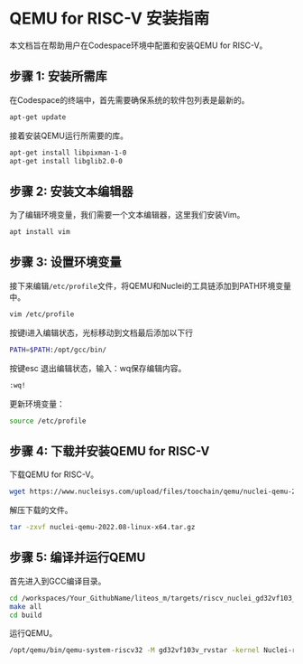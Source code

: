 # QEMU for RISC-V 安装指南

本文档旨在帮助用户在Codespace环境中配置和安装QEMU for RISC-V。

## 步骤 1: 安装所需库

在Codespace的终端中，首先需要确保系统的软件包列表是最新的。

```bash
apt-get update
```

接着安装QEMU运行所需要的库。

```bash
apt-get install libpixman-1-0
apt-get install libglib2.0-0
```

## 步骤 2: 安装文本编辑器

为了编辑环境变量，我们需要一个文本编辑器，这里我们安装Vim。

```bash
apt install vim
```

## 步骤 3: 设置环境变量

接下来编辑`/etc/profile`文件，将QEMU和Nuclei的工具链添加到PATH环境变量中。

```bash
vim /etc/profile
```

按键i进入编辑状态，光标移动到文档最后添加以下行

```bash
PATH=$PATH:/opt/gcc/bin/
```

按键esc 退出编辑状态，输入：wq保存编辑内容。

```bash
:wq!
```

更新环境变量：

```bash
source /etc/profile
```

## 步骤 4: 下载并安装QEMU for RISC-V

下载QEMU for RISC-V。

```bash
wget https://www.nucleisys.com/upload/files/toochain/qemu/nuclei-qemu-2022.08-linux-x64.tar.gz
```

解压下载的文件。

```bash
tar -zxvf nuclei-qemu-2022.08-linux-x64.tar.gz
```

## 步骤 5: 编译并运行QEMU

首先进入到GCC编译目录。

```bash
cd /workspaces/Your_GithubName/liteos_m/targets/riscv_nuclei_gd32vf103_soc_gcc/GCC
make all
cd build
```

运行QEMU。

```bash
/opt/qemu/bin/qemu-system-riscv32 -M gd32vf103v_rvstar -kernel Nuclei-rvstar-gd32vf103-soc.elf -serial stdio -nodefaults -nographic
```
